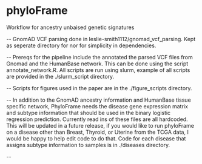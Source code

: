 # phyloFrame
Workflow for ancestry unbaised genetic signatures

-- GnomAD VCF parsing done in leslie-smith1112/gnomad_vcf_parsing.  Kept as seperate directory for nor for simplicity in dependencies.

-- Prereqs for the pipeline include the annotated the parsed VCF files from Gnomad and the HumanBase network. This can be done using the script annotate_network.R. All scripts are run using slurm, example of all scripts are provided in the ./slurm_script directory. 

-- Scripts for figures used in the paper are in the ./figure_scripts directory. 

-- In addition to the GnomAD ancestry information and HumanBase tissue specific network, PhyloFrame needs the disease gene expression matrix and subtype information that should be used in the binary logistic regression prediction. Currently read ins of these files are all hardcoded. This will be updated in a future release, if you would like to run phyloFrame on a disease other than Breast, Thyroid, or Uterine from the TCGA data, I would be happy to help edit code to do that. Code for each disease that assigns subtype information to samples is in ./diseases directory. 

-- 


